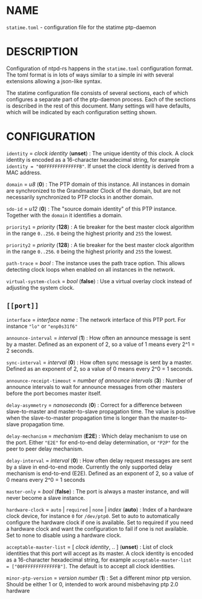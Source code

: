 <!-- ---
title: STATIME.TOML(5) statime 0.2.2 | statime
--- -->

# NAME

`statime.toml` - configuration file for the statime ptp-daemon

# DESCRIPTION

Configuration of ntpd-rs happens in the `statime.toml` configuration format. The
toml format is in lots of ways similar to a simple ini with several extensions
allowing a json-like syntax.

The statime configuration file consists of several sections, each of which
configures a separate part of the ptp-daemon process. Each of the sections is
described in the rest of this document. Many settings will have defaults, which
will be indicated by each configuration setting shown.

# CONFIGURATION

`identity` = *clock identity* (**unset**)
:   The unique identity of this clock.
    A clock identity is encoded as a 16-character hexadecimal string, for example
    `identity = "00FFFFFFFFFFFFFB"`.
    If unset the clock identity is derived from a MAC address.

`domain` = *u8* (**0**)
:   The PTP domain of this instance. All instances in domain are synchronized to the Grandmaster
    Clock of the domain, but are not necessarily synchronized to PTP clocks in another domain.

`sdo-id` = *u12* (**0**)
:   The "source domain identity" of this PTP instance. Together with the `domain` it identifies a domain.

`priority1` = *priority* (**128**)
:   A tie breaker for the best master clock algorithm in the range `0..256`. `0` being the highest priority and `255` the lowest.

`priority2` = *priority* (**128**)
:   A tie breaker for the best master clock algorithm in the range `0..256`. `0` being the highest priority and `255` the lowest.

`path-trace` = *bool*
:   The instance uses the path trace option. This allows detecting clock loops when enabled on all instances in the network.

`virtual-system-clock` = *bool* (**false**)
:   Use a virtual overlay clock instead of adjusting the system clock.

## `[[port]]`

`interface` = *interface name*
:   The network interface of this PTP port. For instance `"lo"` or `"enp0s31f6"`

`announce-interval` = *interval* (**1**)
:   How often an announce message is sent by a master.
    Defined as an exponent of 2, so a value of 1 means every 2^1 = 2 seconds.

`sync-interval` = *interval* (**0**)
:   How often sync message is sent by a master.
    Defined as an exponent of 2, so a value of 0 means every 2^0 = 1 seconds.

`announce-receipt-timeout` = *number of announce intervals* (**3**)
:   Number of announce intervals to wait for announce messages from other masters before the port becomes master itself.

`delay-asymmetry` = *nanoseconds* (**0**)
:   Correct for a difference between slave-to-master and master-to-slave propagation time.
    The value is positive when the slave-to-master propagation time is longer than the master-to-slave propagation time.

`delay-mechanism` = *mechanism* (**E2E**)
:   Which delay mechanism to use on the port. Either `"E2E"` for end-to-end delay determination, or `"P2P"` for the peer
    to peer delay mechanism.

`delay-interval` = *interval* (**0**)
:   How often delay request messages are sent by a slave in end-to-end mode.
    Currently the only supported delay mechanism is end-to-end (E2E).
    Defined as an exponent of 2, so a value of 0 means every 2^0 = 1 seconds

`master-only` = *bool* (**false**)
:   The port is always a master instance, and will never become a slave instance.

`hardware-clock` = `auto` | `required` | `none` | *index* (**auto**)
:   Index of a hardware clock device, for instance `0` for `/dev/ptp0`. Set to
    auto to automatically configure the hardware clock if one is available. Set
    to required if you need a hardware clock and want the configuration to fail
    if one is not available. Set to none to disable using a hardware clock.

`acceptable-master-list` = [ *clock identity*, .. ] (**unset**)
:   List of clock identities that this port will accept as its master.
    A clock identity is encoded as a 16-character hexadecimal string, for example
    `acceptable-master-list = ["00FFFFFFFFFFFFFB"]`.
    The default is to accept all clock identities.

`minor-ptp-version` = *version number* (**1**)
:   Set a different minor ptp version. Should be either 1 or 0, intended to work around misbehaving ptp 2.0 hardware
